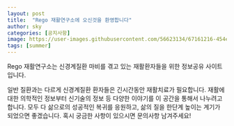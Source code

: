```yaml
---
layout: post
title:  "Rego 재활연구소에 오신것을 환영합니다"
author: sky
categories: [공지사항]
image: https://user-images.githubusercontent.com/56623134/67161216-454e1d00-f393-11e9-84c8-befb753fd744.png
tags: [summer]
---
```


Rego 재활연구소는 신경계질환 마비를 겪고 있는 재활환자들을 위한 정보공유 사이트입니다.

일반 질환과는 다르게 신경계질환 환자들은 긴시간동안 재활치료가 필요합니다.
재활에 대한 의학적인 정보부터 신기술의 정보 등 다양한 이야기를 이 공간을 통해서 나누려고 합니다.
모두 다 삶으로의 성공적인 복귀를 응원하고, 삶의 질을 한단계 높이는 계기가 되었으면 좋겠습니다.
혹시 궁금한 사항이 있으시면 문의사항 남겨주세요!

